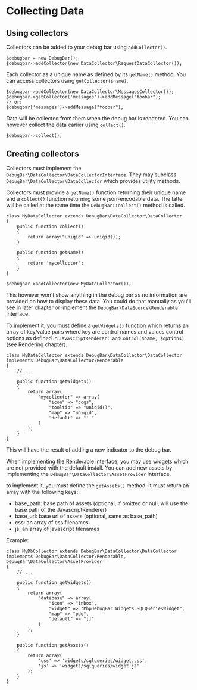 # Collecting Data

## Using collectors

Collectors can be added to your debug bar using `addCollector()`.

    $debugbar = new DebugBar();
    $debugbar->addCollector(new DataCollector\RequestDataCollector());

Each collector as a unique name as defined by its `getName()` method. You can
access collectors using `getCollector($name)`.

    $debugbar->addCollector(new DataCollector\MessagesCollector());
    $debugbar->getCollector('messages')->addMessage("foobar");
    // or:
    $debugbar['messages']->addMessage("foobar");

Data will be collected from them when the debug bar is rendered. You can however
collect the data earlier using `collect()`.

    $debugbar->collect();

## Creating collectors

Collectors must implement the `DebugBar\DataCollector\DataCollectorInterface`. They
may subclass `DebugBar\DataCollector\DataCollector` which provides utility methods.

Collectors must provide a `getName()` function returning their unique name and a
`collect()` function returning some json-encodable data. The latter will be called at the
same time the `DebugBar::collect()` method is called.

    class MyDataCollector extends DebugBar\DataCollector\DataCollector
    {
        public function collect()
        {
            return array("uniqid" => uniqid());
        }

        public function getName()
        {
            return 'mycollector';
        }
    }

    $debugbar->addCollector(new MyDataCollector());

This however won't show anything in the debug bar as no information are provided
on how to display these data. You could do that manually as you'll see in later chapter
or implement the `DebugBar\DataSource\Renderable` interface.

To implement it, you must define a `getWidgets()` function which returns an array
of key/value pairs where key are control names and values control options as defined
in `JavascriptRenderer::addControl($name, $options)` (see Rendering chapter).

    class MyDataCollector extends DebugBar\DataCollector\DataCollector implements DebugBar\DataCollector\Renderable
    {
        // ...

        public function getWidgets()
        {
            return array(
                "mycollector" => array(
                    "icon" => "cogs",
                    "tooltip" => "uniqid()",
                    "map" => "uniqid",
                    "default" => "''"
                )
            );
        }
    }

This will have the result of adding a new indicator to the debug bar.

When implementing the Renderable interface, you may use widgets which are not provided
with the default install. You can add new assets by implementing the `DebugBar\DataCollector\AssetProvider` interface.

to implement it, you must define the `getAssets()` method. It must return an array with the
following keys:

 - base\_path: base path of assets (optional, if omitted or null, will use the base path of the JavascriptRenderer)
 - base\_url: base url of assets (optional, same as base\_path)
 - css: an array of css filenames
 - js: an array of javascript filenames

Example:

    class MyDbCollector extends DebugBar\DataCollector\DataCollector implements DebugBar\DataCollector\Renderable, DebugBar\DataCollector\AssetProvider
    {
        // ...

        public function getWidgets()
        {
            return array(
                "database" => array(
                    "icon" => "inbox",
                    "widget" => "PhpDebugBar.Widgets.SQLQueriesWidget",
                    "map" => "pdo",
                    "default" => "[]"
                )
            );
        }

        public function getAssets()
        {
            return array(
                'css' => 'widgets/sqlqueries/widget.css',
                'js' => 'widgets/sqlqueries/widget.js'
            );
        }
    }